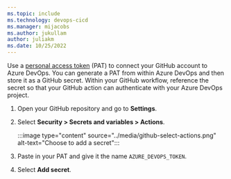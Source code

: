 ```yaml
---
ms.topic: include
ms.technology: devops-cicd
ms.manager: mijacobs
ms.author: jukullam
author: juliakm
ms.date: 10/25/2022
---
```


Use a [personal access token](/azure/devops/organizations/accounts/use-personal-access-tokens-to-authenticate) (PAT) to connect your GitHub account to Azure DevOps. You can generate a PAT from within Azure DevOps and then store it as a GitHub secret. Within your GitHub workflow, reference the secret so that your GitHub action can authenticate with your Azure DevOps project. 

1. Open your GitHub repository and go to **Settings**.

1. Select **Security > Secrets and variables > Actions**.

    :::image type="content" source="../media/github-select-actions.png" alt-text="Choose to add a secret":::

3. Paste in your PAT and give it the name `AZURE_DEVOPS_TOKEN`.

4. Select **Add secret**.
